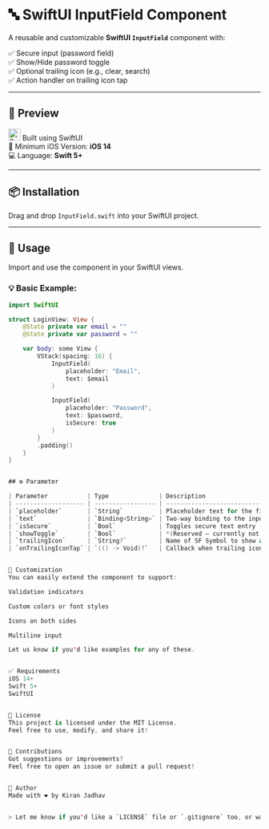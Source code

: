 # 🔤 SwiftUI InputField Component

A reusable and customizable **SwiftUI `InputField`** component with:

✅ Secure input (password field)  
✅ Show/Hide password toggle  
✅ Optional trailing icon (e.g., clear, search)  
✅ Action handler on trailing icon tap

---

## 📲 Preview

<img src="https://developer.apple.com/assets/elements/icons/swiftui/swiftui-96x96_2x.png" alt="SwiftUI" width="24"/> Built using SwiftUI  
🎯 Minimum iOS Version: **iOS 14**  
💻 Language: **Swift 5+**

---

## 📦 Installation

Drag and drop `InputField.swift` into your SwiftUI project.


---

## 🚀 Usage

Import and use the component in your SwiftUI views.

### 💡 Basic Example:

```swift
import SwiftUI

struct LoginView: View {
    @State private var email = ""
    @State private var password = ""

    var body: some View {
        VStack(spacing: 16) {
            InputField(
                placeholder: "Email",
                text: $email
            )

            InputField(
                placeholder: "Password",
                text: $password,
                isSecure: true
            )
        }
        .padding()
    }
}


## ⚙️ Parameter

| Parameter           | Type              | Description                                |
| ------------------- | ----------------- | ------------------------------------------ |
| `placeholder`       | `String`          | Placeholder text for the field             |
| `text`              | `Binding<String>` | Two-way binding to the input value         |
| `isSecure`          | `Bool`            | Toggles secure text entry (e.g., password) |
| `showToggle`        | `Bool`            | *(Reserved – currently not used)*          |
| `trailingIcon`      | `String?`         | Name of SF Symbol to show as trailing icon |
| `onTrailingIconTap` | `(() -> Void)?`   | Callback when trailing icon is tapped      |


🎨 Customization
You can easily extend the component to support:

Validation indicators

Custom colors or font styles

Icons on both sides

Multiline input

Let us know if you'd like examples for any of these.


✅ Requirements
iOS 14+
Swift 5+
SwiftUI


📄 License
This project is licensed under the MIT License.
Feel free to use, modify, and share it!


🙌 Contributions
Got suggestions or improvements?
Feel free to open an issue or submit a pull request!


🔗 Author
Made with ❤️ by Kiran Jadhav


> Let me know if you'd like a `LICENSE` file or `.gitignore` too, or want to convert it into a Swift Package Manager library for reuse.

